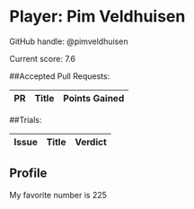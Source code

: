 # Player: Pim Veldhuisen

GitHub handle: @pimveldhuisen

Current score: 7.6

##Accepted Pull Requests:

|  PR | Title | Points Gained|
| --- |:----- |:------------ |


##Trials:

| Issue | Title | Verdict|
| ----- |:----- |:------ |


## Profile
My favorite number is 225
